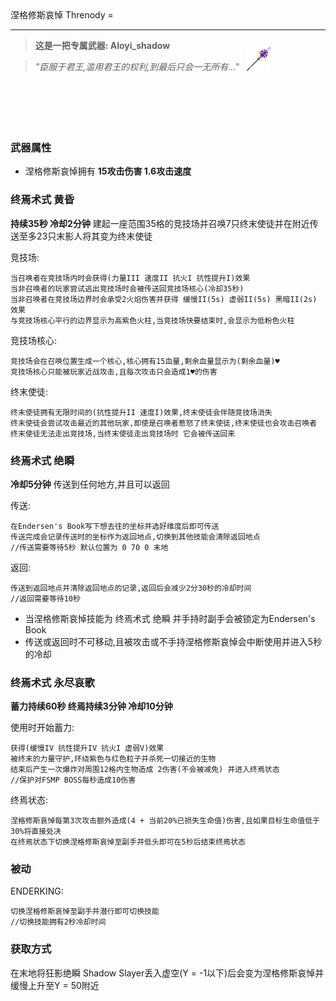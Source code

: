 <!DOCTYPE html>
<head>
    <link rel="stylesheet" href="/threnody.css">
</head>
<body>
    
</body>
</html>
涅格修斯哀悼 Threnody
=
<hr>

>  **这是一把专属武器: Aloyi_shadow** 

> _"臣服于君王,滥用君王的权利,到最后只会一无所有..."_
<body>
    <style>
        .threnody_png{     
          position: relative;
          left: 75%;
          bottom: 80px;
          }
    </style>
    <h1 class="threnody_png">
        <img src="../assets/item/threnody.png" alt="threnody.png没有正常加载!" width="7.5%" height="7.5%">
    </h1>
</body>

### 武器属性
- 涅格修斯哀悼拥有  **15攻击伤害 1.6攻击速度** 

### 终焉术式 黄昏
 **持续35秒 冷却2分钟** 
建起一座范围35格的竞技场并召唤7只终末使徒并在附近传送至多23只末影人将其变为终末使徒

竞技场:

```
当召唤者在竞技场内时会获得(力量III 速度II 抗火I 抗性提升I)效果
当非召唤者的玩家尝试逃出竞技场时会被传送回竞技场核心(冷却35秒)
当非召唤者在竞技场边界时会承受2火焰伤害并获得 缓慢II(5s) 虚弱II(5s) 黑暗II(2s) 效果 
与竞技场核心平行的边界显示为高紫色火柱,当竞技场快要结束时,会显示为低粉色火柱
```

竞技场核心:

```
竞技场会在召唤位置生成一个核心,核心拥有15血量,剩余血量显示为(剩余血量)♥
竞技场核心只能被玩家近战攻击,且每次攻击只会造成1♥的伤害
```

终末使徒:

```
终末使徒拥有无限时间的(抗性提升II 速度I)效果,终末使徒会伴随竞技场消失
终末使徒会尝试攻击最近的其他玩家,即使是召唤者惹怒了终末使徒,终末使徒也会攻击召唤者
终末使徒无法走出竞技场,当终末使徒走出竞技场时 它会被传送回来
```
### 终焉术式 绝瞬
 **冷却5分钟**
传送到任何地方,并且可以返回

传送:
```
在Endersen's Book写下想去往的坐标并选好维度后即可传送 
传送完成会记录传送时的坐标作为返回地点,切换到其他技能会清除返回地点
//传送需要等待5秒 默认位置为 0 70 0 末地
```
返回:
```
传送到返回地点并清除返回地点的记录,返回后会减少2分30秒的冷却时间
//返回需要等待10秒 
```
- 当涅格修斯哀悼技能为 终焉术式 绝瞬 并手持时副手会被锁定为Endersen's Book
- 传送或返回时不可移动,且被攻击或不手持涅格修斯哀悼会中断使用并进入5秒的冷却

### 终焉术式 永尽哀歌

**蓄力持续60秒 终焉持续3分钟 冷却10分钟**

使用时开始蓄力:
```
获得(缓慢IV 抗性提升IV 抗火I 虚弱V)效果
被终末的力量守护,环绕紫色与红色粒子并杀死一切接近的生物
结束后产生一次爆炸对周围12格内生物造成 2伤害(不会被减免) 并进入终焉状态
//保护对FSMP BOSS每秒造成10伤害
```
终焉状态:
```
涅格修斯哀悼每第3次攻击额外造成(4 + 当前20%已损失生命值)伤害,且如果目标生命值低于30%将直接处决
在终焉状态下切换涅格修斯哀悼至副手并低头即可在5秒后结束终焉状态
```
### 被动

ENDERKING:
```
切换涅格修斯哀悼至副手并潜行即可切换技能
//切换技能拥有2秒冷却时间
```
### 获取方式

在末地将狂影绝瞬 Shadow Slayer丢入虚空(Y = -1以下)后会变为涅格修斯哀悼并缓慢上升至Y = 50附近